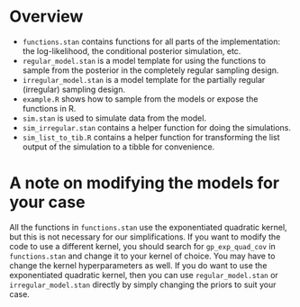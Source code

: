 # Overview

- `functions.stan` contains functions for all parts of the implementation: the
  log-likelihood, the conditional posterior simulation, etc.
- `regular_model.stan` is a model template for using the functions to sample
  from the posterior in the completely regular sampling design.
- `irregular_model.stan` is a model template for the partially regular
  (irregular) sampling design.
- `example.R` shows how to sample from the models or expose the functions in R.
- `sim.stan` is used to simulate data from the model.
- `sim_irregular.stan` contains a helper function for doing the simulations.
- `sim_list_to_tib.R` contains a helper function for transforming the list
  output of the simulation to a tibble for convenience.

# A note on modifying the models for your case

All the functions in `functions.stan` use the exponentiated quadratic kernel,
but this is not necessary for our simplifications. If you want to modify the
code to use a different kernel, you should search for `gp_exp_quad_cov` in
`functions.stan` and change it to your kernel of choice. You may have to change
the kernel hyperparameters as well. If you do want to use the exponentiated
quadratic kernel, then you can use `regular_model.stan` or
`irregular_model.stan` directly by simply changing the priors to suit your case.
